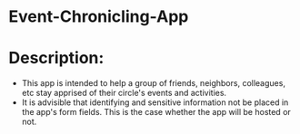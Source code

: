 # Event-Chronicling-App

# Description:

- This app is intended to help a group of friends, neighbors, colleagues, etc stay apprised of their circle's events and
activities.
- It is advisible that identifying and sensitive information not be placed in the app's form fields.  This is the case whether the app will be hosted or not.